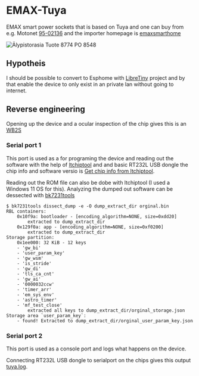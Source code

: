 # EMAX-Tuya
EMAX smart power sockets that is based on Tuya and one can buy from e.g. Motonet [95-02136](https://www.motonet.fi/tuote/emax-alypistorasia-energiankulutusmittarilla?product=95-02136) and the importer homepage is [emaxsmarthome](https://emaxsmarthome.fi/product/alypistorasia-16a-3500w-energiakulutusmittarilla/)

![Älypistorasia Tuote 8774 PO 8548](https://i0.wp.com/emaxsmarthome.fi/wp-content/uploads/2021/10/8774_8.jpg)

## Hypotheis 
I should be possible to convert to Esphome with [LibreTiny](https://esphome.io/components/libretiny.html) project and by that enable the device to only exist in an private lan without going to internet. 

## Reverse engineering
Opening up the device and a ocular inspection of the chip gives this is an [WB2S](https://docs.libretiny.eu/boards/wb2s/) 


### Serial port 1
This port is used as a for programing the device and reading out the software with the help of [ltchiptool](https://github.com/libretiny-eu/ltchiptool) 
and and basic RT232L USB dongle the chip info and software versio is [Get chip info from ltchiptool](Get_chip_info.png).

Reading out the ROM file can also be dobe with ltchiptool (I used a Windows 11 OS for this). Analyzing the dumped out software can be dessected with [bk7231tools](https://github.com/tuya-cloudcutter/bk7231tools) 
```
$ bk7231tools dissect_dump -e -O dump_extract_dir orginal.bin 
RBL containers:
	0x10f9a: bootloader - [encoding_algorithm=NONE, size=0xdd20]
		extracted to dump_extract_dir
	0x129f0a: app - [encoding_algorithm=NONE, size=0xf0200]
		extracted to dump_extract_dir
Storage partition:
	0x1ee000: 32 KiB - 12 keys
	- 'gw_bi'
	- 'user_param_key'
	- 'gw_wsm'
	- 'is_stride'
	- 'gw_di'
	- 'tls_ca_cnt'
	- 'gw_ai'
	- '0000032ccw'
	- 'timer_arr'
	- 'em_sys_env'
	- 'astro_timer'
	- 'mf_test_close'
		extracted all keys to dump_extract_dir/orginal_storage.json
Storage area `user_param_key`:
	- found! Extracted to dump_extract_dir/orginal_user_param_key.json
```

### Serial port 2 
This port is used as a console port and logs what happens on the device.

Connecting RT232L USB dongle to serialport on the chips gives this output [tuya.log](tuya.log). 

